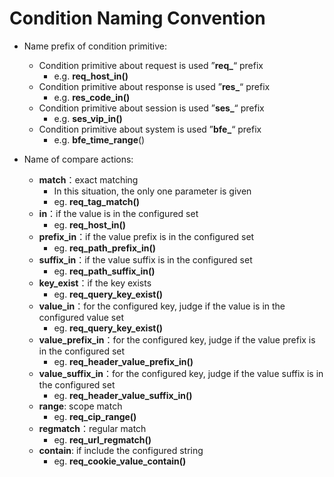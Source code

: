 # Condition Naming Convention

- Name prefix of condition primitive:
  - Condition primitive about request is used ”**req_**“ prefix
    - e.g. **req_host_in()**
  - Condition primitive about response is used ”**res_**“ prefix
    - e.g. **res_code_in()**
  - Condition primitive about session is used ”**ses_**“ prefix
    - e.g. **ses_vip_in()**
  - Condition primitive about system is used ”**bfe_**“ prefix
    - e.g. **bfe_time_range**()


- Name of compare actions:
  - **match**：exact matching
    - In this situation, the only one parameter is given
    - eg. **req_tag_match()**
  - **in**：if the value is in the configured set
    - eg. **req_host_in()**
  - **prefix_in**：if the value prefix is in the configured set
    - eg. **req_path_prefix_in()**
  - **suffix_in**：if the value suffix is in the configured set
    - eg. **req_path_suffix_in()**
  - **key_exist**：if the key exists
    - eg. **req_query_key_exist()**
  - **value_in**：for the configured key, judge if the value is in the configured value set
    - eg. **req_query_key_exist()**
  - **value_prefix_in**：for the configured key, judge if the value prefix is in the configured set
    - eg. **req_header_value_prefix_in()**
  - **value_suffix_in**：for the configured key, judge if the value suffix is in the configured set
    - eg. **req_header_value_suffix_in()**
  - **range**: scope match
    - eg. **req_cip_range()**
  - **regmatch**：regular match
    - eg. **req_url_regmatch()**
  - **contain**: if include the configured string
    - eg. **req_cookie_value_contain()**

